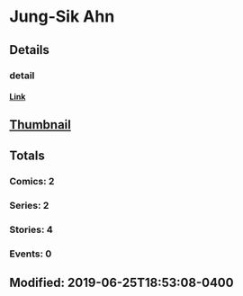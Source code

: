 # Jung-Sik  Ahn 
## Details
### detail
#### [Link](http://marvel.com/comics/creators/12387/jung-sik_ahn?utm_campaign=apiRef&utm_source=225578a89fc76f3d20fbffda5d17a88d)
## [Thumbnail](http://i.annihil.us/u/prod/marvel/i/mg/b/40/image_not_available.jpg)
## Totals
### Comics: 2
### Series: 2
### Stories: 4
### Events: 0
## Modified: 2019-06-25T18:53:08-0400